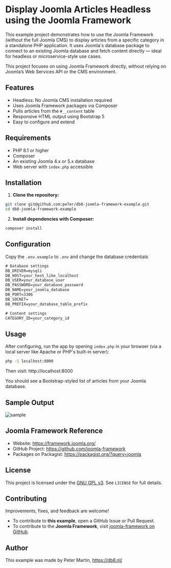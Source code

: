# Display Joomla Articles Headless using the Joomla Framework
This example project demonstrates how to use the Joomla Framework 
(without the full Joomla CMS) to display articles 
from a specific category in a standalone PHP application.
It uses Joomla's database package to connect to an existing Joomla database and fetch content 
directly — ideal for headless or microservice-style use cases.

This project focuses on using Joomla Framework directly, 
without relying on Joomla’s Web Services API or the CMS environment.

## Features
- Headless: No Joomla CMS installation required
- Uses Joomla Framework packages via Composer
- Pulls articles from the `#__content` table
- Responsive HTML output using Bootstrap 5
- Easy to configure and extend


## Requirements
- PHP 8.1 or higher
- Composer
- An existing Joomla 4.x or 5.x database
- Web server with `index.php` accessible

## Installation
1. **Clone the repository:**
```bash
git clone git@github.com:pe7er/db8-joomla-framework-example.git
cd db8-joomla-framework-example
```

2. **Install dependencies with Composer:**
```bash
composer install
```

## Configuration
Copy the `.env.example` to `.env` and change the database credentials
```txt
# Database settings
DB_DRIVER=mysqli
DB_HOST=your_host_like_localhost
DB_USER=your_database_user
DB_PASSWORD=your_database_password
DB_NAME=your_joomla_database
DB_PORT=3306
DB_SOCKET=
DB_PREFIX=your_database_table_prefix

# Content settings
CATEGORY_ID=your_category_id
```

## Usage
After configuring, run the app by opening `index.php` in your browser 
(via a local server like Apache or PHP's built-in server):

```bash
php -S localhost:8000
```
Then visit: http://localhost:8000

You should see a Bootstrap-styled list of articles from your Joomla database.

## Sample Output
![sample](https://github.com/user-attachments/assets/5055ef38-9946-43ca-9ced-14be0ffcfc49)

## Joomla Framework Reference
- Website: https://framework.joomla.org/
- GitHub Project: https://github.com/joomla-framework
- Packages on Packagist: https://packagist.org/?query=joomla

## License
This project is licensed under the [GNU GPL v3](https://www.gnu.org/licenses/gpl-3.0.html).
See `LICENSE` for full details.

## Contributing
Improvements, fixes, and feedback are welcome!
- To contribute to **this example**, open a GitHub Issue or Pull Request.
- To contribute to the **Joomla Framework**, visit [joomla-framework on GitHub](https://github.com/joomla-framework).

## Author
This example was made by Peter Martin, https://db8.nl/
